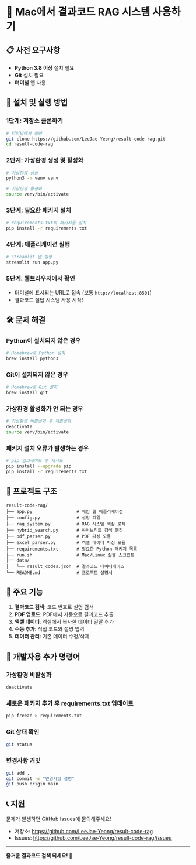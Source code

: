 # 🍎 Mac에서 결과코드 RAG 시스템 사용하기

## 📋 사전 요구사항

- **Python 3.8 이상** 설치 필요
- **Git** 설치 필요
- **터미널** 앱 사용

## 🚀 설치 및 실행 방법

### 1단계: 저장소 클론하기
```bash
# 터미널에서 실행
git clone https://github.com/LeeJae-Yeong/result-code-rag.git
cd result-code-rag
```

### 2단계: 가상환경 생성 및 활성화
```bash
# 가상환경 생성
python3 -m venv venv

# 가상환경 활성화
source venv/bin/activate
```

### 3단계: 필요한 패키지 설치
```bash
# requirements.txt의 패키지들 설치
pip install -r requirements.txt
```

### 4단계: 애플리케이션 실행
```bash
# Streamlit 앱 실행
streamlit run app.py
```

### 5단계: 웹브라우저에서 확인
- 터미널에 표시되는 URL로 접속 (보통 `http://localhost:8501`)
- 결과코드 질답 시스템 사용 시작!

## 🛠️ 문제 해결

### Python이 설치되지 않은 경우
```bash
# Homebrew로 Python 설치
brew install python3
```

### Git이 설치되지 않은 경우
```bash
# Homebrew로 Git 설치
brew install git
```

### 가상환경 활성화가 안 되는 경우
```bash
# 가상환경 비활성화 후 재활성화
deactivate
source venv/bin/activate
```

### 패키지 설치 오류가 발생하는 경우
```bash
# pip 업그레이드 후 재시도
pip install --upgrade pip
pip install -r requirements.txt
```

## 📁 프로젝트 구조

```
result-code-rag/
├── app.py                 # 메인 웹 애플리케이션
├── config.py              # 설정 파일
├── rag_system.py          # RAG 시스템 핵심 로직
├── hybrid_search.py       # 하이브리드 검색 엔진
├── pdf_parser.py          # PDF 파싱 모듈
├── excel_parser.py        # 엑셀 데이터 파싱 모듈
├── requirements.txt       # 필요한 Python 패키지 목록
├── run.sh                 # Mac/Linux 실행 스크립트
├── data/
│   └── result_codes.json  # 결과코드 데이터베이스
└── README.md              # 프로젝트 설명서
```

## 🎯 주요 기능

1. **결과코드 검색**: 코드 번호로 설명 검색
2. **PDF 업로드**: PDF에서 자동으로 결과코드 추출
3. **엑셀 데이터**: 엑셀에서 복사한 데이터 일괄 추가
4. **수동 추가**: 직접 코드와 설명 입력
5. **데이터 관리**: 기존 데이터 수정/삭제

## 🔧 개발자용 추가 명령어

### 가상환경 비활성화
```bash
deactivate
```

### 새로운 패키지 추가 후 requirements.txt 업데이트
```bash
pip freeze > requirements.txt
```

### Git 상태 확인
```bash
git status
```

### 변경사항 커밋
```bash
git add .
git commit -m "변경사항 설명"
git push origin main
```

## 📞 지원

문제가 발생하면 GitHub Issues에 문의해주세요!
- 저장소: https://github.com/LeeJae-Yeong/result-code-rag
- Issues: https://github.com/LeeJae-Yeong/result-code-rag/issues

---

**즐거운 결과코드 검색 되세요! 🎉**
